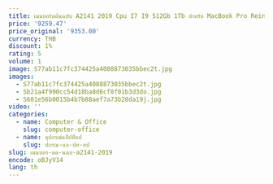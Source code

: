 ```yaml
---
title: เมนบอร์ดต้นฉบับ A2141 2019 Cpu I7 I9 512Gb 1Tb สําหรับ MacBook Pro Reina 16 นิ้ว Logic Board A2141, พร้อม Touch Id 820 - 01700 - a / 05
price: '9259.47'
price_original: '9353.00'
currency: THB
discount: 1%
rating: 5
volume: 1
image: S77ab11c7fc374425a4088873035bbec2t.jpg
images:
  - S77ab11c7fc374425a4088873035bbec2t.jpg
  - Sb21a4f990cc54d18ba8d6cf8f01b3d3do.jpg
  - S601e56b0015b4b7b88aef7a73b28da19j.jpg
video: ''
categories:
  - name: Computer & Office
    slug: computer-office
  - name: อุปกรณ์แล็ปท็อป
    slug: ปกรณ-แล-ปท-อป
slug: เมนบอร-ดต-นฉบ-a2141-2019
encode: oBJyV14
lang: th
---
```

  